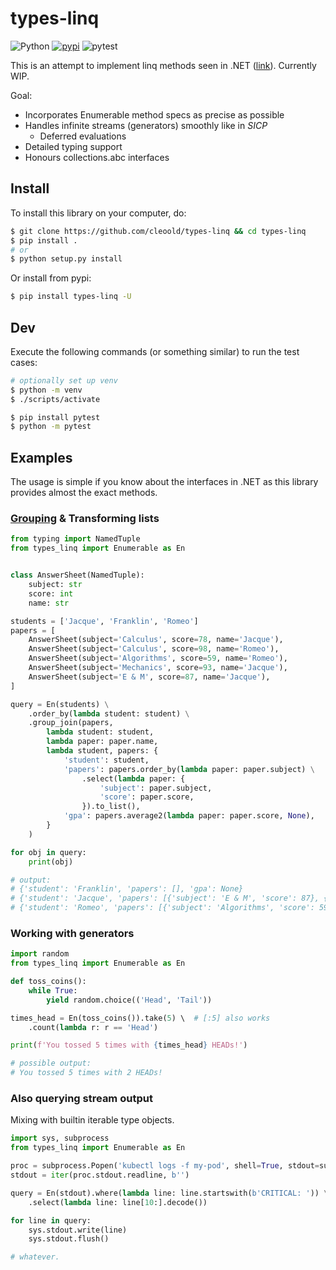# types-linq

![Python](https://img.shields.io/badge/python-3.7%2B-blue.svg) [![pypi](https://img.shields.io/pypi/v/types-linq)](https://pypi.org/project/types-linq/) ![pytest](https://github.com/cleoold/types-linq/workflows/pytest/badge.svg)

This is an attempt to implement linq methods seen in .NET ([link](https://docs.microsoft.com/en-us/dotnet/api/system.linq.enumerable?view=net-5.0)). Currently WIP.

Goal:
* Incorporates Enumerable method specs as precise as possible
* Handles infinite streams (generators) smoothly like in _SICP_
  * Deferred evaluations
* Detailed typing support
* Honours collections.abc interfaces

## Install

To install this library on your computer, do:
```sh
$ git clone https://github.com/cleoold/types-linq && cd types-linq
$ pip install .
# or
$ python setup.py install
```
Or install from pypi:
```sh
$ pip install types-linq -U
```

## Dev
Execute the following commands (or something similar) to run the test cases:
```sh
# optionally set up venv
$ python -m venv
$ ./scripts/activate

$ pip install pytest
$ python -m pytest
```

## Examples

The usage is simple if you know about the interfaces in .NET as this library provides almost the exact methods.

### [Grouping](https://docs.microsoft.com/en-us/dotnet/api/system.linq.enumerable.groupjoin) & Transforming lists
```py
from typing import NamedTuple
from types_linq import Enumerable as En


class AnswerSheet(NamedTuple):
    subject: str
    score: int
    name: str

students = ['Jacque', 'Franklin', 'Romeo']
papers = [
    AnswerSheet(subject='Calculus', score=78, name='Jacque'),
    AnswerSheet(subject='Calculus', score=98, name='Romeo'),
    AnswerSheet(subject='Algorithms', score=59, name='Romeo'),
    AnswerSheet(subject='Mechanics', score=93, name='Jacque'),
    AnswerSheet(subject='E & M', score=87, name='Jacque'),
]

query = En(students) \
    .order_by(lambda student: student) \
    .group_join(papers,
        lambda student: student,
        lambda paper: paper.name,
        lambda student, papers: {
            'student': student,
            'papers': papers.order_by(lambda paper: paper.subject) \
                .select(lambda paper: {
                    'subject': paper.subject,
                    'score': paper.score,
                }).to_list(),
            'gpa': papers.average2(lambda paper: paper.score, None),
        }
    )

for obj in query:
    print(obj)

# output:
# {'student': 'Franklin', 'papers': [], 'gpa': None}
# {'student': 'Jacque', 'papers': [{'subject': 'E & M', 'score': 87}, {'subject': 'Mechanics', 'score': 93}, {'subject': 'Calculus', 'score': 78}], 'gpa': 86.0}
# {'student': 'Romeo', 'papers': [{'subject': 'Algorithms', 'score': 59}, {'subject': 'Calculus', 'score': 98}], 'gpa': 78.5}
```

### Working with generators
```py
import random
from types_linq import Enumerable as En

def toss_coins():
    while True:
        yield random.choice(('Head', 'Tail'))

times_head = En(toss_coins()).take(5) \  # [:5] also works
    .count(lambda r: r == 'Head')

print(f'You tossed 5 times with {times_head} HEADs!')

# possible output:
# You tossed 5 times with 2 HEADs!
```

### Also querying stream output
Mixing with builtin iterable type objects.
```py
import sys, subprocess
from types_linq import Enumerable as En

proc = subprocess.Popen('kubectl logs -f my-pod', shell=True, stdout=subprocess.PIPE)
stdout = iter(proc.stdout.readline, b'')

query = En(stdout).where(lambda line: line.startswith(b'CRITICAL: ')) \
    .select(lambda line: line[10:].decode())

for line in query:
    sys.stdout.write(line)
    sys.stdout.flush()

# whatever.
```
